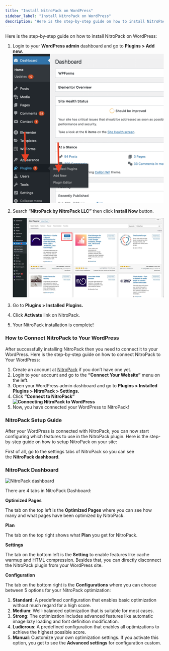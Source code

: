 ```yaml
---
title: "Install NitroPack on WordPress"
sidebar_label: "Install NitroPack on WordPress"
description: "Here is the step-by-step guide on how to install NitroPack on WordPress:  \n \n \n  Login to your   WordPress admin   dashboard and go to     Plugins &gt; Add ne"
---
```


Here is the step-by-step guide on how to install NitroPack on WordPress:

1.  Login to your **WordPress admin** dashboard and go to **Plugins > Add new.  
    ![Add new plugin NitroPack](./img/29661864746903-25d14fbe3a.png)**
2.  Search “**NitroPack by NitroPack LLC”** then click **Install Now** button.  
    
    ![NitroPack Review: Features, Pricing & More (2025)](./img/29661864746903-11f167c649.jpg)
    
3.  Go to **Plugins > Installed Plugins.**
4.  Click **Activate** link on NitroPack.
5.  Your NitroPack installation is complete!

### How to Connect NitroPack to Your WordPress

After successfully installing NitroPack then you need to connect it to your WordPress. Here is the step-by-step guide on how to connect NitroPack to Your WordPress:

1.  Create an account at [NitroPack](https://nitropack.io/) if you don’t have one yet.
2.  Login to your account and go to the **“Connect Your Website”** menu on the left.
3.  Open your WordPress admin dashboard and go to **Plugins > Installed Plugins > NitroPack > Settings.**
4.  Click **“Connect to NitroPack”  
    ![Connecting NitroPack to WordPress](https://artistudio.xyz/wp-content/uploads/2021/11/Connecting-NitroPack-to-WordPress.png)**
5.  Now, you have connected your WordPress to NitroPack!

### NitroPack Setup Guide

After your WordPress is connected with NitroPack, you can now start configuring which features to use in the NitroPack plugin. Here is the step-by-step guide on how to setup NitroPack on your site:

First of all, go to the settings tabs of NitroPack so you can see the **NitroPack dashboard**.

### NitroPack Dashboard

![NitroPack dashboard](https://artistudio.xyz/wp-content/uploads/2021/11/NitroPack-dashboard-1024x495.jpg)

There are 4 tabs in NitroPack Dashboard:

**Optimized Pages**

The tab on the top left is the **Optimized Pages** where you can see how many and what pages have been optimized by NitroPack.

**Plan**

The tab on the top right shows what **Plan** you get for NitroPack. 

**Settings**

The tab on the bottom left is the **Setting** to enable features like cache warmup and HTML compression. Besides that, you can directly disconnect the NitroPack plugin from your WordPress site.

**Configuration**

The tab on the bottom right is the **Configurations** where you can choose between 5 options for your NitroPack optimization:

1.  **Standard**: A predefined configuration that enables basic optimization without much regard for a high score.
2.  **Medium**: Well-balanced optimization that is suitable for most cases.
3.  **Strong**: The optimization includes advanced features like automatic image lazy loading and font definition modification. 
4.  **Ludicrous**: A predefined configuration that enables all optimizations to achieve the highest possible score.
5.  **Manual**: Customize your own optimization settings. If you activate this option, you get to see the **Advanced settings** for configuration custom.